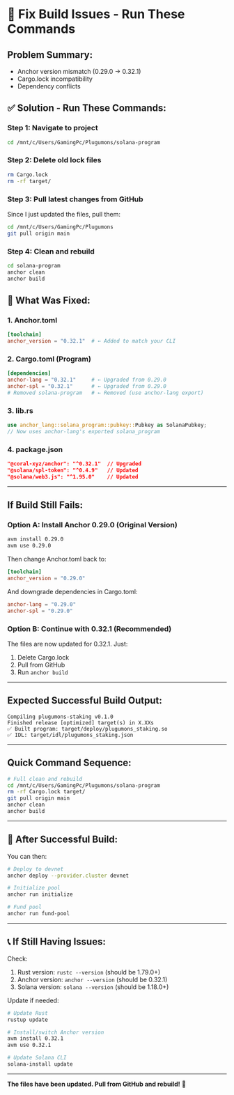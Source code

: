 # 🔧 Fix Build Issues - Run These Commands

## Problem Summary:
- Anchor version mismatch (0.29.0 → 0.32.1)
- Cargo.lock incompatibility
- Dependency conflicts

## ✅ Solution - Run These Commands:

### Step 1: Navigate to project
```bash
cd /mnt/c/Users/GamingPc/Plugumons/solana-program
```

### Step 2: Delete old lock files
```bash
rm Cargo.lock
rm -rf target/
```

### Step 3: Pull latest changes from GitHub
Since I just updated the files, pull them:
```bash
cd /mnt/c/Users/GamingPc/Plugumons
git pull origin main
```

### Step 4: Clean and rebuild
```bash
cd solana-program
anchor clean
anchor build
```

## 🎯 What Was Fixed:

### 1. Anchor.toml
```toml
[toolchain]
anchor_version = "0.32.1"  # ← Added to match your CLI
```

### 2. Cargo.toml (Program)
```toml
[dependencies]
anchor-lang = "0.32.1"     # ← Upgraded from 0.29.0
anchor-spl = "0.32.1"      # ← Upgraded from 0.29.0
# Removed solana-program   # ← Removed (use anchor-lang export)
```

### 3. lib.rs
```rust
use anchor_lang::solana_program::pubkey::Pubkey as SolanaPubkey;
// Now uses anchor-lang's exported solana_program
```

### 4. package.json
```json
"@coral-xyz/anchor": "^0.32.1"  // Upgraded
"@solana/spl-token": "^0.4.9"   // Updated
"@solana/web3.js": "^1.95.0"    // Updated
```

---

## If Build Still Fails:

### Option A: Install Anchor 0.29.0 (Original Version)
```bash
avm install 0.29.0
avm use 0.29.0
```

Then change Anchor.toml back to:
```toml
[toolchain]
anchor_version = "0.29.0"
```

And downgrade dependencies in Cargo.toml:
```toml
anchor-lang = "0.29.0"
anchor-spl = "0.29.0"
```

### Option B: Continue with 0.32.1 (Recommended)
The files are now updated for 0.32.1. Just:
1. Delete Cargo.lock
2. Pull from GitHub
3. Run `anchor build`

---

## Expected Successful Build Output:

```
Compiling plugumons-staking v0.1.0
Finished release [optimized] target(s) in X.XXs
✅ Built program: target/deploy/plugumons_staking.so
✅ IDL: target/idl/plugumons_staking.json
```

---

## Quick Command Sequence:

```bash
# Full clean and rebuild
cd /mnt/c/Users/GamingPc/Plugumons/solana-program
rm -rf Cargo.lock target/
git pull origin main
anchor clean
anchor build
```

---

## 🎯 After Successful Build:

You can then:
```bash
# Deploy to devnet
anchor deploy --provider.cluster devnet

# Initialize pool
anchor run initialize

# Fund pool
anchor run fund-pool
```

---

## 📞 If Still Having Issues:

Check:
1. Rust version: `rustc --version` (should be 1.79.0+)
2. Anchor version: `anchor --version` (should be 0.32.1)
3. Solana version: `solana --version` (should be 1.18.0+)

Update if needed:
```bash
# Update Rust
rustup update

# Install/switch Anchor version
avm install 0.32.1
avm use 0.32.1

# Update Solana CLI
solana-install update
```

---

**The files have been updated. Pull from GitHub and rebuild!** 🚀
